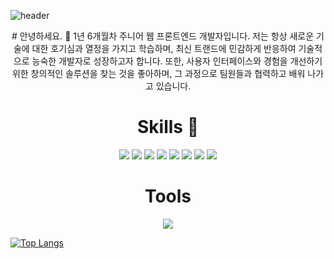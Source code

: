 ![header](https://capsule-render.vercel.app/api?type=waving&height=300&color=gradient&text=HELLO!%20&reversal=true&fontAlign=50)
<div align=center>
# 안녕하세요. 👋
1년 6개월차 주니어 웹 프론트엔드 개발자입니다.
저는 항상 새로운 기술에 대한 호기심과 열정을 가지고 학습하며, 
최신 트랜드에 민감하게 반응하여 기술적으로 능숙한 개발자로 성장하고자 합니다.
또한, 사용자 인터페이스와 경험을 개선하기 위한 창의적인 솔루션을 찾는  것을 좋아하며,
그 과정으로 팀원들과 협력하고 배워 나가고 있습니다.
</div>

<div align=center>
  
# Skills 🚀
<img src="https://img.shields.io/badge/html5-%23E34F26.svg?&style=for-the-badge&logo=html5&logoColor=white" />
<img src="https://img.shields.io/badge/css3-%231572B6.svg?&style=for-the-badge&logo=css3&logoColor=white" />
<img src="https://img.shields.io/badge/jquery-%230769AD.svg?&style=for-the-badge&logo=jquery&logoColor=white" />
<img src="https://img.shields.io/badge/javascript-%23F7DF1E.svg?&style=for-the-badge&logo=javascript&logoColor=black" />
<img src="https://img.shields.io/badge/react-%2361DAFB.svg?&style=for-the-badge&logo=react&logoColor=black" />
<img src="https://img.shields.io/badge/styled--components-%23DB7093.svg?&style=for-the-badge&logo=styled-components&logoColor=white" />
<img src="https://img.shields.io/badge/tailwind%20css-%2338B2AC.svg?&style=for-the-badge&logo=tailwind%20css&logoColor=white" />
<img src="https://img.shields.io/badge/git-%23F05032.svg?&style=for-the-badge&logo=git&logoColor=white" />
</div>
<div align=center>
  
# Tools 
<a href="https://saltsoyeon.tistory.com/" target="_blank"><img src="https://img.shields.io/badge/Tistory-000000?style=flat-square&logo=tistory&logoColor=ffffff"/>
</div>
</a>

[![Top Langs](https://github-readme-stats.vercel.app/api/top-langs/?username=josoyean&layout=compact)](https://github.com/josoyean/github-readme-stats)

